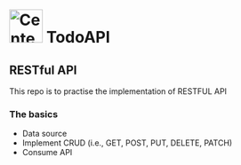 # <a href='http://www.centennialcollege.ca'> <img src='https://www.centennialcollege.ca/media/hg5nrxf4/centennialcollege_logo_horizontal_rgb.jpg' height='60' alt='Centennial Log'/></a> TodoAPI

## RESTful API
This repo is to practise the implementation of RESTFUL API

### The basics
- Data source
- Implement CRUD (i.e., GET, POST, PUT, DELETE, PATCH)
- Consume API
